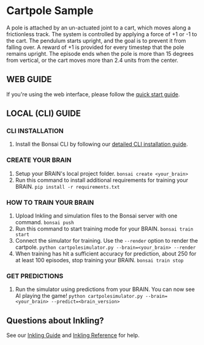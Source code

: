 # Cartpole Sample
A pole is attached by an un-actuated joint to a cart, which moves along a frictionless track. The system is controlled by applying a force of +1 or -1 to the cart. The pendulum starts upright, and the goal is to prevent it from falling over. A reward of +1 is provided for every timestep that the pole remains upright. The episode ends when the pole is more than 15 degrees from vertical, or the cart moves more than 2.4 units from the center.

## WEB GUIDE
If you're using the web interface, please follow the [quick start guide](http://docs.bons.ai/guides/getting-started.html).

## LOCAL (CLI) GUIDE

### CLI INSTALLATION
1. Install the Bonsai CLI by following our [detailed CLI installation guide](http://docs.bons.ai/guides/cli-guide.html).

### CREATE YOUR BRAIN
1. Setup your BRAIN's local project folder.
       `bonsai create <your_brain>`
2. Run this command to install additional requirements for training your BRAIN.
       `pip install -r requirements.txt`

### HOW TO TRAIN YOUR BRAIN
1. Upload Inkling and simulation files to the Bonsai server with one command.
       `bonsai push`
2. Run this command to start training mode for your BRAIN.
       `bonsai train start`
3. Connect the simulator for training. Use the `--render` option to render the cartpole.
       `python cartpolesimulator.py --brain=<your_brain> --render`
4. When training has hit a sufficient accuracy for prediction, about 250 for at least 100 episodes, stop training your BRAIN.
       `bonsai train stop`

### GET PREDICTIONS
1. Run the simulator using predictions from your BRAIN. You can now see AI playing the game!
       `python cartpolesimulator.py --brain=<your_brain> --predict=<brain_version>`


## Questions about Inkling?
See our [Inkling Guide](http://docs.bons.ai/guides/inkling-guide.html) and [Inkling Reference](http://docs.bons.ai/references/inkling-reference.html) for help.
